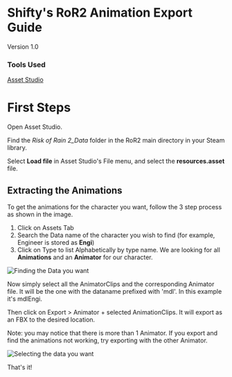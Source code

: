 # Shifty's RoR2 Animation Export Guide
Version 1.0


### Tools Used
[Asset Studio](https://github.com/Perfare/AssetStudio/releases)

# First Steps
Open Asset Studio.

Find the *Risk of Rain 2_Data* folder in the RoR2 main directory in your Steam library.

Select **Load file** in Asset Studio's File menu, and select the **resources.asset** file.

## Extracting the Animations
To get the animations for the character you want, follow the 3 step process as shown in the image.
1. Click on Assets Tab
2. Search the Data name of the character you wish to find (for example, Engineer is stored as **Engi**)
3. Click on Type to list Alphabetically by type name.  We are looking for all **Animations** and an **Animator** for our character.

![Finding the Data you want](Find_with_AssetStudio.png)

Now simply select all the AnimatorClips and the corresponding Animator file. It will be the one with the dataname prefixed with 'mdl'. In this example it's mdlEngi.

Then click on Export > Animator + selected AnimationClips. It will export as an FBX to the desired location.

Note: you may notice that there is more than 1 Animator. If you export and find the animations not working, try exporting with the other Animator.

![Selecting the data you want](Selecting_Anim_Data.png)

That's it!

